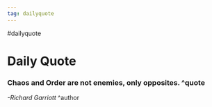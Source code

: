 ```yaml
---
tag: dailyquote
---
```


#dailyquote

# Daily Quote

### Chaos and Order are not enemies, only opposites. ^quote
*-Richard Garriott* ^author

